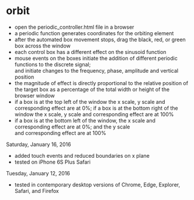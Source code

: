 # orbit 

- open the periodic_controller.html file in a browser  
- a periodic function generates coordinates for the orbiting element  
- after the automated box movement stops, drag the black, red, or green box across the window 
- each control box has a different effect on the sinusoid function 
- mouse events on the boxes initiate the addition of different periodic functions to the discrete signal;   
  and initiate changes to the frequency, phase, amplitude and vertical position  
- the magnitude of effect is directly proportional to the relative position of the target box as a percentage of the total 
  width or height of the browser window
- if a box is at the top left of the window the x scale, y scale and corresponding effect are at 0%; if a box is at 
  the bottom right of the window the x scale, y scale and corresponding effect are at 100% 
- if a box is at the bottom left of the window, the x scale and corresponding effect are at 0%; and the y scale  
  and corresponding effect are at 100%  

Saturday, January 16, 2016
- added touch events and reduced boundaries on x plane
- tested on iPhone 6S Plus Safari  

Tuesday, January 12, 2016  
- tested in contemporary desktop versions of Chrome, Edge, Explorer, Safari, and Firefox  

